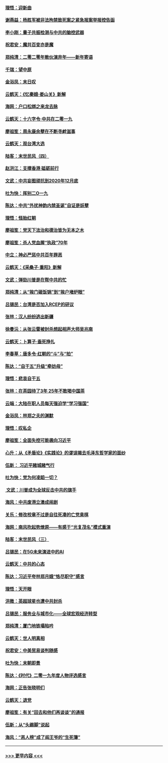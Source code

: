 #### [理悟：迎新曲](../pages/nsc993/n11761152.md?t=01020822) 
#### [谢燕益：杨胜军被非法拘禁致死案之紧急报案举报控告函](../pages/nsc993/n11756134.md?t=01020822) 
#### [李小刚：量子共振检测与中共的脑控武器](../pages/nsc993/n11754518.md?t=01020822) 
#### [祝君安：魔共百变亦是魔](../pages/nsc993/n11754469.md?t=01020822) 
#### [郑纯清：二零二零年散伙演弃年——新年寄语](../pages/nsc993/n11754195.md?t=01020822) 
#### [千瑞：望中原](../pages/nsc993/n11754159.md?t=01020822) 
#### [金浴凤：末日叹](../pages/nsc993/n11752359.md?t=01020822) 
#### [云鹤天：《忆秦娥‧娄山关》新解](../pages/nsc993/n11752348.md?t=01020822) 
#### [海网：户口松绑之来龙去脉](../pages/nsc993/n11752328.md?t=01020822) 
#### [云鹤天：十六字令‧中共在二零一九](../pages/nsc993/n11752305.md?t=01020822) 
#### [廖祖笙：周永康余孽在不断寻衅滋事](../pages/nsc993/n11751013.md?t=01020822) 
#### [云鹤天：观台湾大选](../pages/nsc993/n11751007.md?t=01020822) 
#### [陆客：末世民风（四）](../pages/nsc993/n11749203.md?t=01020822) 
#### [赵洪江：支撑香港 砥砺前行](../pages/nsc993/n11748482.md?t=01020822) 
#### [文武：中共妄图顽抗到2020年12月底](../pages/nsc993/n11748446.md?t=01020822) 
#### [吐为快：挥别二O一九](../pages/nsc993/n11748411.md?t=01020822) 
#### [陈达：中共“外扰神韵内禁圣诞”自证是妖孽](../pages/nsc993/n11748226.md?t=01020822) 
#### [理悟：怪胎红朝](../pages/nsc993/n11748206.md?t=01020822) 
#### [廖祖笙：党天下法治和德治皆为无本之木](../pages/nsc993/n11748135.md?t=01020822) 
#### [廖祖笙：杀人党血腥“执政”70年](../pages/nsc993/n11745144.md?t=01020822) 
#### [中立：神必严惩中共百年罪恶](../pages/nsc993/n11744970.md?t=01020822) 
#### [云鹤天：《采桑子‧重阳》新解](../pages/nsc993/n11744948.md?t=01020822) 
#### [文武：弹劾川普是在帮中共的忙](../pages/nsc993/n11744758.md?t=01020822) 
#### [郑纯清：从“挨门砸饭锅”到“挨户堵炉眼”](../pages/nsc993/n11744745.md?t=01020822) 
#### [吕锡民：台湾是否加入RCEP的研议](../pages/nsc993/n11744701.md?t=01020822) 
#### [张林：汉人纷纷逃出新疆](../pages/nsc993/n11743530.md?t=01020822) 
#### [徐曼沅：从张云雷被封杀想起相声大师吴兆南](../pages/nsc993/n11741816.md?t=01020822) 
#### [云鹤天：卜算子‧垂死挣扎](../pages/nsc993/n11739956.md?t=01020822) 
#### [李春草：唐多令‧红朝的“斗”与“拍”](../pages/nsc993/n11739830.md?t=01020822) 
#### [陈达：“自干五”升级“牵妨母”](../pages/nsc993/n11739724.md?t=01020822) 
#### [理悟：悲哀自干五](../pages/nsc993/n11739547.md?t=01020822) 
#### [张林：在茶园待了3年 25年不敢喝中国茶](../pages/nsc993/n11739240.md?t=01020822) 
#### [云端：大陆在职人员每天强迫学“学习强国”](../pages/nsc993/n11738735.md?t=01020822) 
#### [金浴凤：林郑之夫的渊默](../pages/nsc993/n11737735.md?t=01020822) 
#### [理悟：叹私企](../pages/nsc993/n11737715.md?t=01020822) 
#### [廖祖笙：全面失控可能袭向习近平](../pages/nsc993/n11737704.md?t=01020822) 
#### [心升：从《矛盾论》《实践论》的谬误揭去毛泽东哲学家的面纱](../pages/nsc993/n11736962.md?t=01020822) 
#### [伍新： 习近平赌城赌气行](../pages/nsc993/n11736929.md?t=01020822) 
#### [吐为快：党为何凌蹈一切？](../pages/nsc993/n11736915.md?t=01020822) 
#### [ 文武：川普成为全球反击中共的旗手](../pages/nsc993/n11736882.md?t=01020822) 
#### [海风：中共废港立澳成闹剧](../pages/nsc993/n11735857.md?t=01020822) 
#### [关乐：修改校章不过是自往死凑的亡党臭棋](../pages/nsc993/n11735097.md?t=01020822) 
#### [海网：南风吹起势燎原——有感于“光复茂名”模式重演](../pages/nsc993/n11732308.md?t=01020822) 
#### [陆客：末世民风（三）](../pages/nsc993/n11732211.md?t=01020822) 
#### [吕锡民：在5G未来演进中的AI](../pages/nsc993/n11730010.md?t=01020822) 
#### [云鹤天：中共的心态](../pages/nsc993/n11729906.md?t=01020822) 
#### [陈达：习近平夸林郑月娥“恪尽职守”感言](../pages/nsc993/n11729881.md?t=01020822) 
#### [理悟：天开眼](../pages/nsc993/n11729699.md?t=01020822) 
#### [洪微：英超球星也遭中共封杀](../pages/nsc993/n11727243.md?t=01020822) 
#### [吕锡民：服务业与城市化——全球宏观经济转型](../pages/nsc993/n11725845.md?t=01020822) 
#### [郑纯清：厦门地铁塌陷吟](../pages/nsc993/n11725813.md?t=01020822) 
#### [云鹤天：世人明真相](../pages/nsc993/n11725621.md?t=01020822) 
#### [祝君安：中美贸易谈判随感](../pages/nsc993/n11725609.md?t=01020822) 
#### [吐为快：末朝即景](../pages/nsc993/n11723365.md?t=01020822) 
#### [陈达：《时代》二零一九年度人物评选感言](../pages/nsc993/n11723337.md?t=01020822) 
#### [海网：正告张晓明们](../pages/nsc993/n11723228.md?t=01020822) 
#### [云鹤天：退党](../pages/nsc993/n11723056.md?t=01020822) 
#### [廖祖笙：有关“回去和他们再谈谈”的通报](../pages/nsc993/n11722442.md?t=01020822) 
#### [伍新：从“头踢脚”说起](../pages/nsc993/n11722429.md?t=01020822) 
#### [海风：“恶人榜”成了阎王爷的“生死簿”](../pages/nsc993/n11722272.md?t=01020822) 

----
#### [ >>> 更早内容 <<< ](../indexes/nsc993-earlier.md)
